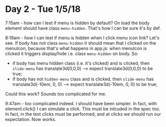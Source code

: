 # Day 2 - Tue 1/5/18
7:15am - how can I test if menu is hidden by default? 
On load the body element should have class `menu-hidden`. That's how I can be sure it's by def.

8:19am - how I can test if menu is hidden when I click menu icon link?
Let's see. If body has not class `menu-hidden` it should mean that I clicked on the menuIcon, because that's what happens in app.js: when menuIcon is clicked it triggers display/hide i.e. class `menu-hidden` on body. 
So: 
 * if body has menu hidden class (i.e. it's clicked) and is clicked, then `slide-menu` has translate3d(0,0,0) --> expect translate3d(0,0,0) to be true; 
 * If body has not `hidden-menu` class and is clicked, then `slide-menu` has translate3d(-10em, 0, 0) --> expect translate3d(-10em, 0, 0) to be true;
 
Could this work? Sounds too complicated for me.

9:47am - too complicated indeed. I should have been simpler. In fact, with element.click() I can simulate a click. This must be inlcuded in the spec too. In fact, in the test clicks must be performed, and at clicks we should run our expectation. Now works.

